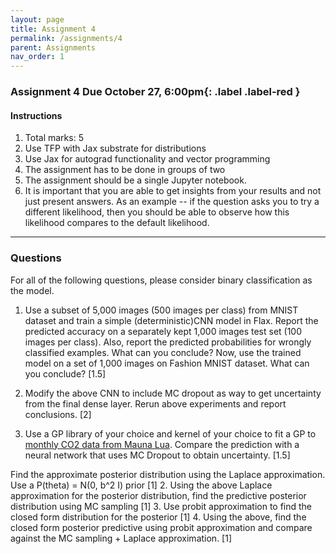 ```yaml
---
layout: page
title: Assignment 4
permalink: /assignments/4
parent: Assignments
nav_order: 1
---
```


### Assignment 4 **Due October 27, 6:00pm**{: .label .label-red }

#### Instructions
1. Total marks: 5
2. Use TFP with Jax substrate for distributions
3. Use Jax for autograd functionality and vector programming
4. The assignment has to be done in groups of two
5. The assignment should be a single Jupyter notebook. 
6. It is important that you are able to get insights from your results and not just present answers. As an example -- if the question asks you to try a different likelihood, then you should be able to observe how this likelihood compares to the default likelihood. 

----


### Questions
For all of the following questions, please consider binary classification as the model.

1. Use a subset of 5,000 images (500 images per class) from MNIST dataset and train a simple (deterministic)CNN model in Flax. Report the predicted accuracy on a separately kept 1,000 images test set (100 images per class). Also, report the predicted probabilities for wrongly classified examples. What can you conclude? Now, use the trained model on a set of 1,000 images on Fashion MNIST dataset. What can you conclude? [1.5]

2. Modify the above CNN to include MC dropout as way to get uncertainty from the final dense layer. Rerun above experiments and report conclusions. [2]

3. Use a GP library of your choice and kernel of your choice to fit a GP to [monthly CO2 data from Mauna Lua](https://gml.noaa.gov/ccgg/trends/data.html). Compare the prediction with a neural network that uses MC Dropout to obtain uncertainty. [1.5]




Find the approximate posterior distribution using the Laplace approximation. Use a P(theta) = N(0, b^2 I) prior [1]
2. Using the above Laplace approximation for the posterior distribution, find the predictive posterior distribution using MC sampling [1]
3. Use probit approximation to find the closed form distribution for the posterior [1]
4. Using the above, find the closed form posterior predictive using probit approximation and compare against the MC sampling + Laplace approximation. [1]






